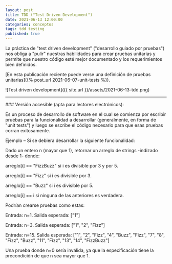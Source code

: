 ```yaml
---
layout: post
title: TDD ("Test Driven Development")
date: 2021-06-13 12:00:00
categories: conceptos
tags: tdd testing
published: true
---
```


La práctica de "test driven development" ("desarrollo guiado por pruebas") nos obliga a "pulir" nuestras habilidades para crear pruebas unitarias y permite que nuestro código esté mejor documentado y los requerimientos bien definidos.

[En esta publicación reciente puede verse una definición de pruebas unitarias]({% post_url 2021-06-07-unit-tests %}).

![Test driven development]({{ site.url }}/assets/2021-06-13-tdd.png)
<hr />
### Versión accesible (apta para lectores electrónicos):

Es un proceso de desarrollo de software en el cual se comienza por escribir pruebas para la funcionalidad a desarrollar (generalmente, en forma de "unit tests") y luego se escribe el código necesario para que esas pruebas corran exitosamente.

Ejemplo – Si se debiera desarrollar la siguiente funcionalidad:

Dado un entero n (mayor que 1), retornar un arreglo de strings -indizado desde 1- donde:

arreglo[i] == "FizzBuzz" si i es divisible por 3 y por 5.

arreglo[i] == "Fizz" si i es divisible por 3.

arreglo[i] == "Buzz" si i es divisible por 5.

arreglo[i] == i si ninguna de las anteriores es verdadera.

Podrían crearse pruebas como estas:

Entrada: n=1. Salida esperada: ["1"]

Entrada: n=3. Salida esperada: ["1", "2", "Fizz"]

Entrada: n=15. Salida esperada: ["1", "2", "Fizz", "4", "Buzz", "Fizz", "7", "8", "Fizz", "Buzz", "11", "Fizz", "13", "14", "FizzBuzz"]

Una prueba donde n=0 sería inválida, ya que la especificación tiene la precondición de que n sea mayor que 1.

